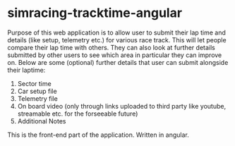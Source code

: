 # simracing-tracktime-angular
Purpose of this web application is to allow user to submit their lap time and details (like setup, telemetry etc.) for various race track.
This will let people compare their lap time with others. They can also look at further details submitted by other users to see which area in particular they can improve on.
Below are some (optional) further details that user can submit alongside their laptime:
1. Sector time
2. Car setup file
3. Telemetry file
4. On board video (only through links uploaded to third party like youtube, streamable etc. for the forseeable future)
5. Additional Notes 


This is the front-end part of the application. Written in angular.
